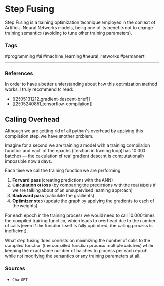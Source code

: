 # Step Fusing

Step Fusing is a training optimization technique employed in the context of Artificial Neural Networks models,  being one of its benefits not to change training semantics (avoiding to tune other training parameters).
### Tags

#programming #ai #machine_learning #neural_networks #permanent

---
### References

In order to have a better understanding about how this optimization method works, I truly recommend to read:
- [[2505131212_gradient-descent-brief]]
- [[2505240851_tensorflow-compilation]]

## Calling Overhead

Although we are getting rid of all python's overhead by applying this compilation step, we have another problem.

Imagine for a second we are training a model with a training compilation function and each of the epochs (iteration in training loop) has 10.000 batches — the calculation of real gradient descent is computationally impossible now a days.

Each time we call the training function we are performing:
1. **Forward pass** (creating predictions with the ANN)
2. **Calculation of loss** (by comparing the predictions with the real labels if we are talking about of an unsupervised learning approach)
3. **Backward pass** (calculate the gradients)
4. **Optimizer step** (update the graph by applying the gradients to each of the weights)

For each epoch in the training process we would need to call 10.000 times the compiled training function, which leads to overhead due to the number of calls (even if the function itself is fully optimized, the calling process is inefficient).

What step fusing does consists on minimizing the number of calls to the compiled function (the compiled function process multiple batches) while keeping the exact same number of batches to process per each epoch while not modifying the semantics or any training parameters at all.
### Sources

- `ChatGPT`